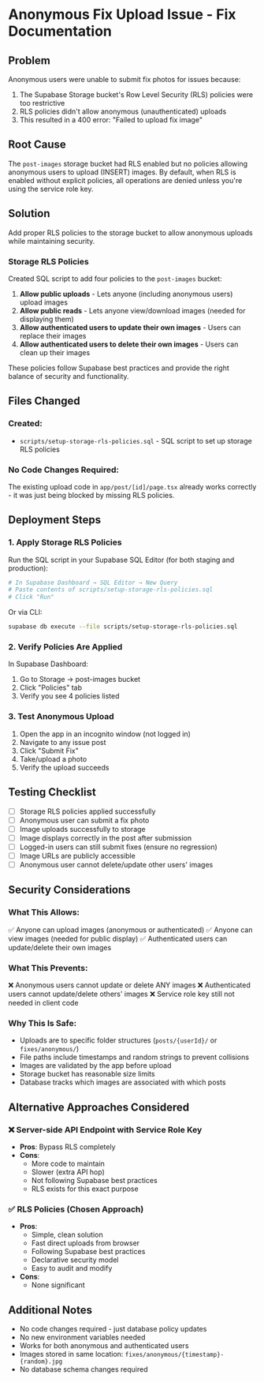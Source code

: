 # Anonymous Fix Upload Issue - Fix Documentation

## Problem
Anonymous users were unable to submit fix photos for issues because:
1. The Supabase Storage bucket's Row Level Security (RLS) policies were too restrictive
2. RLS policies didn't allow anonymous (unauthenticated) uploads
3. This resulted in a 400 error: "Failed to upload fix image"

## Root Cause
The `post-images` storage bucket had RLS enabled but no policies allowing anonymous users to upload (INSERT) images. By default, when RLS is enabled without explicit policies, all operations are denied unless you're using the service role key.

## Solution
Add proper RLS policies to the storage bucket to allow anonymous uploads while maintaining security.

### Storage RLS Policies
Created SQL script to add four policies to the `post-images` bucket:

1. **Allow public uploads** - Lets anyone (including anonymous users) upload images
2. **Allow public reads** - Lets anyone view/download images (needed for displaying them)
3. **Allow authenticated users to update their own images** - Users can replace their images
4. **Allow authenticated users to delete their own images** - Users can clean up their images

These policies follow Supabase best practices and provide the right balance of security and functionality.

## Files Changed

### Created:
- `scripts/setup-storage-rls-policies.sql` - SQL script to set up storage RLS policies

### No Code Changes Required:
The existing upload code in `app/post/[id]/page.tsx` already works correctly - it was just being blocked by missing RLS policies.

## Deployment Steps

### 1. Apply Storage RLS Policies
Run the SQL script in your Supabase SQL Editor (for both staging and production):

```bash
# In Supabase Dashboard → SQL Editor → New Query
# Paste contents of scripts/setup-storage-rls-policies.sql
# Click "Run"
```

Or via CLI:
```bash
supabase db execute --file scripts/setup-storage-rls-policies.sql
```

### 2. Verify Policies Are Applied
In Supabase Dashboard:
1. Go to Storage → post-images bucket
2. Click "Policies" tab
3. Verify you see 4 policies listed

### 3. Test Anonymous Upload
1. Open the app in an incognito window (not logged in)
2. Navigate to any issue post
3. Click "Submit Fix"
4. Take/upload a photo
5. Verify the upload succeeds

## Testing Checklist
- [ ] Storage RLS policies applied successfully
- [ ] Anonymous user can submit a fix photo
- [ ] Image uploads successfully to storage
- [ ] Image displays correctly in the post after submission
- [ ] Logged-in users can still submit fixes (ensure no regression)
- [ ] Image URLs are publicly accessible
- [ ] Anonymous user cannot delete/update other users' images

## Security Considerations

### What This Allows:
✅ Anyone can upload images (anonymous or authenticated)
✅ Anyone can view images (needed for public display)
✅ Authenticated users can update/delete their own images

### What This Prevents:
❌ Anonymous users cannot update or delete ANY images
❌ Authenticated users cannot update/delete others' images
❌ Service role key still not needed in client code

### Why This Is Safe:
- Uploads are to specific folder structures (`posts/{userId}/` or `fixes/anonymous/`)
- File paths include timestamps and random strings to prevent collisions
- Images are validated by the app before upload
- Storage bucket has reasonable size limits
- Database tracks which images are associated with which posts

## Alternative Approaches Considered

### ❌ Server-side API Endpoint with Service Role Key
- **Pros**: Bypass RLS completely
- **Cons**: 
  - More code to maintain
  - Slower (extra API hop)
  - Not following Supabase best practices
  - RLS exists for this exact purpose

### ✅ RLS Policies (Chosen Approach)
- **Pros**:
  - Simple, clean solution
  - Fast direct uploads from browser
  - Following Supabase best practices
  - Declarative security model
  - Easy to audit and modify
- **Cons**: 
  - None significant

## Additional Notes
- No code changes required - just database policy updates
- No new environment variables needed
- Works for both anonymous and authenticated users
- Images stored in same location: `fixes/anonymous/{timestamp}-{random}.jpg`
- No database schema changes required

